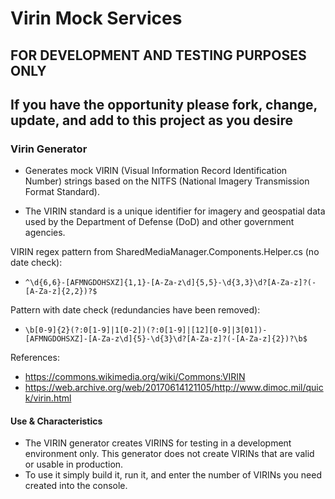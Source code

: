 # Virin Mock Services

## FOR DEVELOPMENT AND TESTING PURPOSES ONLY

## If you have the opportunity please fork, change, update, and add to this project as you desire


### Virin Generator

- Generates mock VIRIN (Visual Information Record Identification Number) strings based on the NITFS (National Imagery Transmission Format Standard). 

- The VIRIN standard is a unique identifier for imagery and geospatial data used by the Department of Defense (DoD) and other government agencies.

VIRIN regex pattern from SharedMediaManager.Components.Helper.cs (no date check):
- `^\d{6,6}-[AFMNGDOHSXZ]{1,1}-[A-Za-z\d]{5,5}-\d{3,3}\d?[A-Za-z]?(-[A-Za-z]{2,2})?$`

Pattern with date check (redundancies have been removed):
- `\b[0-9]{2}(?:0[1-9]|1[0-2])(?:0[1-9]|[12][0-9]|3[01])-[AFMNGDOHSXZ]-[A-Za-z\d]{5}-\d{3}\d?[A-Za-z]?(-[A-Za-z]{2})?\b$
`

References: 
- https://commons.wikimedia.org/wiki/Commons:VIRIN
- https://web.archive.org/web/20170614121105/http://www.dimoc.mil/quick/virin.html

#### Use & Characteristics
- The VIRIN generator creates VIRINS for testing in a development environment only. This generator does not create VIRINs that are valid or usable in production.
- To use it simply build it, run it, and enter the number of VIRINs you need created into the console.
